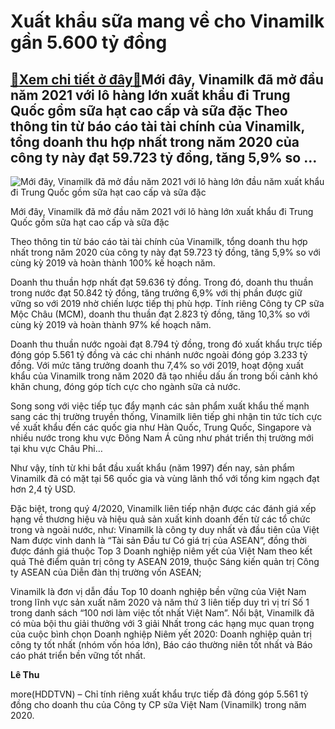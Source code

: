 Xuất khẩu sữa mang về cho Vinamilk gần 5.600 tỷ đồng
====================================================

[:gift:Xem chi tiết ở đây:gift:](https://hddtvn.com/xuat-khau-sua-mang-ve-cho-vinamilk-gan-5-600-ty-dong/)Mới đây, Vinamilk đã mở đầu năm 2021 với lô hàng lớn xuất khẩu đi Trung Quốc gồm sữa hạt cao cấp và sữa đặc Theo thông tin từ báo cáo tài tài chính của Vinamilk, tổng doanh thu hợp nhất trong năm 2020 của công ty này đạt 59.723 tỷ đồng, tăng 5,9% so …
-----------------------------------------------------------------------------------------------------------------------------------------------------------------------------------------------------------------------------------------------------------





![Mới đây, Vinamilk đã mở đầu năm 2021 với lô hàng lớn đầu năm xuất khẩu đi Trung Quốc gồm sữa hạt cao cấp và sữa đặc](https://hddtvn.com/wp-content/uploads/2021/01/95193192.jpg "Mới đây, Vinamilk đã mở đầu năm 2021 với lô hàng lớn đầu năm xuất khẩu đi Trung Quốc gồm sữa hạt cao cấp và sữa đặc")


Mới đây, Vinamilk đã mở đầu năm 2021 với lô hàng lớn xuất khẩu đi Trung Quốc gồm sữa hạt cao cấp và sữa đặc



Theo thông tin từ báo cáo tài tài chính của Vinamilk, tổng doanh thu hợp nhất trong năm 2020 của công ty này đạt 59.723 tỷ đồng, tăng 5,9% so với cùng kỳ 2019 và hoàn thành 100% kế hoạch năm.


Doanh thu thuần hợp nhất đạt 59.636 tỷ đồng. Trong đó, doanh thu thuần trong nước đạt 50.842 tỷ đồng, tăng trưởng 6,9% với thị phần được giữ vững so với 2019 nhờ chiến lược tiếp thị phù hợp. Tính riêng Công ty CP sữa Mộc Châu (MCM), doanh thu thuần đạt 2.823 tỷ đồng, tăng 10,3% so với cùng kỳ 2019 và hoàn thành 97% kế hoạch năm.


Doanh thu thuần nước ngoài đạt 8.794 tỷ đồng, trong đó xuất khẩu trực tiếp đóng góp 5.561 tỷ đồng và các chi nhánh nước ngoài đóng góp 3.233 tỷ đồng. Với mức tăng trưởng doanh thu 7,4% so với 2019, hoạt động xuất khẩu của Vinamilk trong năm 2020 đã tạo nhiều dấu ấn trong bối cảnh khó khăn chung, đóng góp tích cực cho ngành sữa cả nước.


Song song với việc tiếp tục đẩy mạnh các sản phẩm xuất khẩu thế mạnh sang các thị trường truyền thống, Vinamilk liên tiếp ghi nhận tin tức tích cực về xuất khẩu đến các quốc gia như Hàn Quốc, Trung Quốc, Singapore và nhiều nước trong khu vực Đông Nam Á cũng như phát triển thị trường mới tại khu vực Châu Phi…


Như vậy, tính từ khi bắt đầu xuất khẩu (năm 1997) đến nay, sản phẩm Vinamilk đã có mặt tại 56 quốc gia và vùng lãnh thổ với tổng kim ngạch đạt hơn 2,4 tỷ USD.


Đặc biệt, trong quý 4/2020, Vinamilk liên tiếp nhận được các đánh giá xếp hạng về thương hiệu và hiệu quả sản xuất kinh doanh đến từ các tổ chức trong và ngoài nước, như: Vinamilk là công ty duy nhất và đầu tiên của Việt Nam được vinh danh là “Tài sản Đầu tư Có giá trị của ASEAN”, đồng thời được đánh giá thuộc Top 3 Doanh nghiệp niêm yết của Việt Nam theo kết quả Thẻ điểm quản trị công ty ASEAN 2019, thuộc Sáng kiến quản trị Công ty ASEAN của Diễn đàn thị trường vốn ASEAN;


Vinamilk là đơn vị dẫn đầu Top 10 doanh nghiệp bền vững của Việt Nam trong lĩnh vực sản xuất năm 2020 và năm thứ 3 liên tiếp duy trì vị trí Số 1 trong danh sách “100 nơi làm việc tốt nhất Việt Nam”. Nổi bật, Vinamilk đã có mùa bội thu giải thưởng với 3 giải Nhất trong các hạng mục quan trọng của cuộc bình chọn Doanh nghiệp Niêm yết 2020: Doanh nghiệp quản trị công ty tốt nhất (nhóm vốn hóa lớn), Báo cáo thường niên tốt nhất và Báo cáo phát triển bền vững tốt nhất.




**Lê Thu**



more(HDDTVN) – Chỉ tính riêng xuất khẩu trực tiếp đã đóng góp 5.561 tỷ đồng cho doanh thu của Công ty CP sữa Việt Nam (Vinamilk) trong năm 2020.

